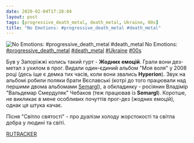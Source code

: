 ```yaml
---
date: 2020-02-04T17:28:04
layout: post
tags: [progressive_death_metal, death_metal, Ukraine, 00s]
title: "No Emotions: #progressive_death_metal #death_metal"
---
```

![No Emotions: #progressive_death_metal #death_metal](https://res.cloudinary.com/vast-space-unexplored/image/upload/q_auto,dpr_auto,w_auto/photos/photo_873_04-02-2020_17-28-04.jpg)
No Emotions: [#progressive_death_metal](/tags/#progressive_death_metal) [#death_metal](/tags/#death_metal) [#Ukraine](/tags/#Ukraine) [#00s](/tags/#00s)

Був у Запоріжжі колись такий гурт - **Жодних емоцій**. Грали вони дез-метал з ухилом в прог. Видали один-єдиний альбом &quot;Моя воля&quot; у 2008 році (десь іще є демка тих часів, коли вони звались **Hyperion**). Звук на альбомі робили поляки брати Вєславські (котрі до того працювали над першими двома альбомами [Semargl](/2019-12-23-semargl--black-metal-symphonic-black-metal-ukraine)), а обкладинку - росіянин Владімір &quot;Вальдемар Смердуляк&quot; Чебаков (теж працював із **Semargl**). Коротше, не викликає в мене особливих почуттів прог-дез (жодних емоцій), однак ця штука качає.

Пісня &quot;Світло святості&quot; - про дуалізм холоду жорстокості та світла добра у людині та світі.

[RUTRACKER](https://rutracker.org/forum/viewtopic.php?t=772927)